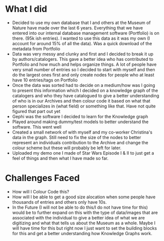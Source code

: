 # What I did
* Decided to use my own database that I and others at the Museum of Nature have made over the last 6 years. Everything that we have entered into our internal database management software (Portfolio) is on there. (95k ish entries). I wanted to use this data as it was my own (I account for around 15% of all the data). Was a quick download of the metadata from Portfolio
* Data was very messy and clunky and first and I decided to break it up by authors/catalogers. This gave a better idea who has contributed to Portfolio and how much and helps organize things. A lot of people have very small number of entries so I decided to start with myself and then do the largest ones first and only create nodes for people who at least have 10 entries/tags on Portfolio
* Once the data was sorted had to decide on a medium/how was I going to present this information which I decided on a knowledge graph of the catalogers and who they have catalogued to give a better understanding of who is in our Archives and then colour code it based on what that person specializes in (what field) or something like that. Have not quite figured that part out yet
* Gephi was the software I decided to learn for the Knowledge graph
* Played around making dummy/test models to better understand the software. This went well 
* Created a small network of with myself and my co-worker Christina's data in the graph. Still need to fix the size of the nodes to better represent an individuals contribution to the Archive and change the colour scheme but these will probably be left for later.
* Uploaded my demo one I made of Star Wars Episode I & II to just get a feel of things and then what I have made so far.

# Challenges Faced

* How will I Colour Code this?
* How will I be able to get a good size alocation when some people have thousands of entries and others only have 10s.
* In the Future (I will not be able to do this/I do not have time for this) would be to further expand on this with the type of data/images that are associated with the individual to give a better idea of what we are digitizing and what that tells us about the Museum as a whole. Maybe I will have time for this but right now I just want to set the building blocks for this and get a better understanding how Knowledge Graphs work.
